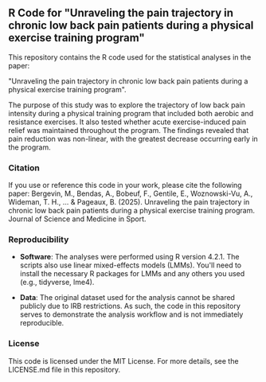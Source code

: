 ## R Code for "Unraveling the pain trajectory in chronic low back pain patients during a physical exercise training program"
This repository contains the R code used for the statistical analyses in the paper:

"Unraveling the pain trajectory in chronic low back pain patients during a physical exercise training program".

The purpose of this study was to explore the trajectory of low back pain intensity during a physical training program that included both aerobic and resistance exercises. It also tested whether acute exercise-induced pain relief was maintained throughout the program. The findings revealed that pain reduction was non-linear, with the greatest decrease occurring early in the program.

### **Citation**
If you use or reference this code in your work, please cite the following paper:
Bergevin, M., Bendas, A., Bobeuf, F., Gentile, E., Woznowski-Vu, A., Wideman, T. H., ... & Pageaux, B. (2025). Unraveling the pain trajectory in chronic low back pain patients during a physical exercise training program. Journal of Science and Medicine in Sport.

### **Reproducibility**

- **Software**: The analyses were performed using R version 4.2.1. The scripts also use linear mixed-effects models (LMMs). You'll need to install the necessary R packages for LMMs and any others you used (e.g., tidyverse, lme4).

- **Data**: The original dataset used for the analysis cannot be shared publicly due to IRB restrictions. As such, the code in this repository serves to demonstrate the analysis workflow and is not immediately reproducible.

### License

This code is licensed under the MIT License. For more details, see the LICENSE.md file in this repository.
